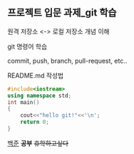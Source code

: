 ## 프로젝트 입문 과제_git 학습 
원격 저장소 <->  로컬 저장소 개념 이해

git 명령어 학습

commit, push, branch, pull-request, etc..

README.md 작성법
~~~c++
#include<iostream>
using namespace std;
int main()
{
	cout<<"hello git!"<<'\n';
	return 0;
} 
~~~

[백준](https://www.acmicpc.net/user/back4740)
**공부**
~~휴학하고싶다~~

